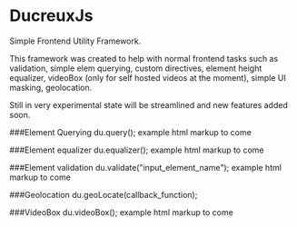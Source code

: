 # DucreuxJs
Simple Frontend Utility Framework. 

This framework was created to help with normal frontend tasks such as validation, simple elem querying, custom directives, element height equalizer, videoBox (only for self hosted videos at the moment), simple UI masking, geolocation.

Still in very experimental state will be streamlined and new features added soon.

###Element Querying
du.query();
example html markup to come

###Element equalizer
du.equalizer();
example html markup to come

###Element validation
du.validate("input_element_name");
example html markup to come

###Geolocation 
du.geoLocate(callback_function);

###VideoBox
du.videoBox();
example html markup to come

